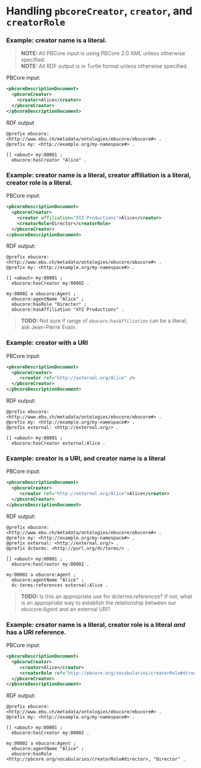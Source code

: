 # Handling `pbcoreCreator`, `creator`, and `creatorRole`

### Example: creator name is a literal.

> **NOTE:** All PBCore input is using PBCore 2.0 XML unless otherwise specified.<br />
> **NOTE:** All RDF output is in Turtle format unless otherwise specified.

PBCore input:
```xml
<pbcoreDescriptionDocument>
  <pbcoreCreator>
    <creator>Alice</creator>
  </pbcoreCreator>
</pbcoreDescriptionDocument>
```

RDF output
```
@prefix ebucore: <http://www.ebu.ch/metadata/ontologies/ebucore/ebucore#> .
@prefix my: <http://example.org/my-namespace#> .

[] <about> my:00001 ;
  ebucore:hasCreator "Alice" .
```

### Example: creator name is a literal, creator affiliation is a literal, creator role is a literal.

PBCore input:
```xml
<pbcoreDescriptionDocument>
  <pbcoreCreator>
    <creator affiliation="XYZ Productions">Alice</creator>
    <creatorRole>Director</creatorRole>
  </pbcoreCreator>
</pbcoreDescriptionDocument>
```

RDF output:
```
@prefix ebucore: <http://www.ebu.ch/metadata/ontologies/ebucore/ebucore#> .
@prefix my: <http://example.org/my-namespace#> .

[] <about> my:00001 ;
  ebucore:hasCreator my:00002 .

my:00002 a ebucore:Agent ;
  ebucore:agentName "Alice" ;
  ebucore:hasRole "Director" ;
  ebucore:hasAffiliation "XYZ Productions" .
```
> **TODO:** Not sure if range of `ebucore:hasAffiliation` can be a literal; ask Jean-Pierre Evain.


### Example: creator with a URI

PBCore input:
```xml
<pbcoreDescriptionDocument>
  <pbcoreCreator>
     <creator ref="http://external.org/Alice" />
  </pbcoreCreator>
</pbcoreDescriptionDocument>
```

RDF output:
```
@prefix ebucore: <http://www.ebu.ch/metadata/ontologies/ebucore/ebucore#> .
@prefix my: <http://example.org/my-namespace#> .
@prefix external: <http://external.org/> .

[] <about> my:00001 ;
  ebucore:hasCreator external:Alice .
```

### Example: creator is a URI, and creator name is a literal

PBCore input:
```xml
<pbcoreDescriptionDocument>
  <pbcoreCreator>
     <creator ref="http://external.org/Alice">Alice</creator>
  </pbcoreCreator>
</pbcoreDescriptionDocument>
```

RDF output:
```
@prefix ebucore: <http://www.ebu.ch/metadata/ontologies/ebucore/ebucore#> .
@prefix my: <http://example.org/my-namespace#> .
@prefix external: <http://external.org/> .
@prefix dcterms: <http://purl.org/dc/terms/> .

[] <about> my:00001 ;
  ebucore:hasCreator my:00002 .

my:00002 a ebucore:Agent ;
  ebucore:agentName "Alice" ;
  dc-terms:references external:Alice .
```
> **TODO:** Is this an appropriate use for dcterms:references? If not, what is an appropriate way to establish the relationship between our ebucore:Agent and an external URI?

### Example: creator name is a literal, creator role is a literal _and_ has a URI reference.

PBCore input:
```xml
<pbcoreDescriptionDocument>
  <pbcoreCreator>
     <creator>Alice</creator>
     <creatorRole ref="http://pbcore.org/vocabularies/creatorRole#director">Director<creatorRole/>
  </pbcoreCreator>
</pbcoreDescriptionDocument>
```


RDF output:
```
@prefix ebucore: <http://www.ebu.ch/metadata/ontologies/ebucore/ebucore#> .
@prefix my: <http://example.org/my-namespace#> .

[] <about> my:00001 ;
  ebucore:hasCreator my:00002 .

my:00002 a ebucore:Agent ;
  ebucore:agentName "Alice" ;
  ebucore:hasRole <http://pbcore.org/vocabularies/creatorRole#director>, "Director" .
```
